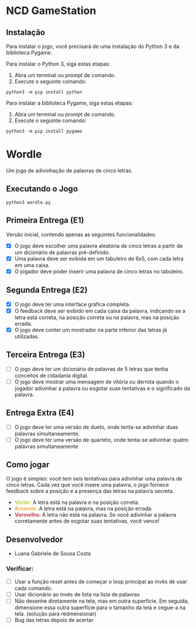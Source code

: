# NCD GameStation

## Instalação

Para instalar o jogo, você precisará de uma instalação do Python 3 e da biblioteca Pygame.

Para instalar o Python 3, siga estas etapas:

1. Abra um terminal ou prompt de comando.
2. Execute o seguinte comando:

```python3 -m pip install python```


Para instalar a biblioteca Pygame, siga estas etapas:

1. Abra um terminal ou prompt de comando.
2. Execute o seguinte comando:

```python3 -m pip install pygame```

# Wordle
Um jogo de adivinhação de palavras de cinco letras.

## Executando o Jogo
```python3 wordle.py```

## Primeira Entrega (E1)
Versão inicial, contendo apenas as seguintes funcionalidades:
-[x] O jogo deve escolher uma palavra aleatória de cinco letras a partir de um dicionário de palavras pré-definido.
-[x] Uma palavra deve ser exibida em um tabuleiro de 6x5, com cada letra em uma caixa.
-[x] O jogador deve poder inserir uma palavra de cinco letras no tabuleiro.

## Segunda Entrega (E2)
-[x] O jogo deve ter uma interface gráfica completa.
-[x] O feedback deve ser exibido em cada caixa da palavra, indicando se a letra está correta, na posição correta ou na palavra, mas na posição errada.
-[x] O jogo deve conter um mostrador na parte inferior das letras já utilizadas.

## Terceira Entrega (E3)
-[ ] O jogo deve ter um dicionário de palavras de 5 letras que tenha conceitos de cidadania digital.
-[ ] O jogo deve mostrar uma mensagem de vitória ou derrota quando o jogador adivinhar a palavra ou esgotar suas tentativas e o significado da palavra.

## Entrega Extra (E4)
-[ ] O jogo deve ter uma versão de dueto, onde tenta-se adivinhar duas palavras simultaneamente.
-[ ] O jogo deve ter uma versão de quarteto, onde tenta-se adivinhar quatro palavras simultaneamente

## Como jogar
O jogo é simples: você tem seis tentativas para adivinhar uma palavra de cinco letras. Cada vez que você insere uma palavra, o jogo fornece feedback sobre a posição e a presença das letras na palavra secreta.

- <b style="color: #bcd246">Verde:</b> A letra está na palavra e na posição correta.
- <b style="color: #f4ad42">Amarelo:</b> A letra está na palavra, mas na posição errada.
- <b style="color: #c73d52">Vermelho:</b> A letra não está na palavra.
Se você adivinhar a palavra corretamente antes de esgotar suas tentativas, você vence!

## Desenvolvedor
- Luana Gabriele de Sousa Costa

### Verificar:
- [ ] Usar a função reset antes de começar o loop principal ao invés de usar cada comando.
- [ ] Usar dicionário ao invés de lista na lista de palavras
- [ ] Não desenhe diretamente na tela, mas em outra superfície. Em seguida, dimensione essa outra superfície para o tamanho da tela e cegue-a na tela. (solução para redmensionar)
- [ ] Bug das letras depois de acertar